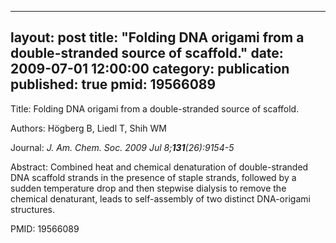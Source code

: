 
---
layout: post
title:  "Folding DNA origami from a double-stranded source of scaffold."
date:   2009-07-01 12:00:00
category:  publication
published: true
pmid: 19566089
---

Title: Folding DNA origami from a double-stranded source of scaffold.

Authors: Högberg B, Liedl T, Shih WM

Journal: *J. Am. Chem. Soc. 2009 Jul 8;**131**(26):9154-5*

Abstract: Combined heat and chemical denaturation of double-stranded DNA scaffold strands in the presence of staple strands, followed by a sudden temperature drop and then stepwise dialysis to remove the chemical denaturant, leads to self-assembly of two distinct DNA-origami structures.

PMID: 19566089


